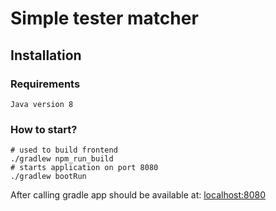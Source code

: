 # Simple tester matcher

## Installation

### Requirements

```
Java version 8
```

### How to start?

```shell
# used to build frontend
./gradlew npm_run_build
# starts application on port 8080
./gradlew bootRun
```

After calling gradle app should be available at: [localhost:8080](http://localhost:8080/)